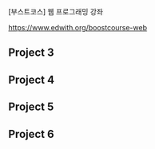 [부스트코스] 웹 프로그래밍 강좌

https://www.edwith.org/boostcourse-web

## Project 3

## Project 4

## Project 5

## Project 6
